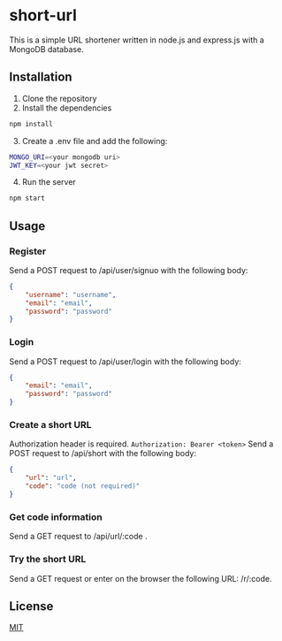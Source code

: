 # short-url
This is a simple URL shortener written in node.js and express.js with a MongoDB database.
## Installation
1. Clone the repository
2. Install the dependencies
```bash
npm install
```
3. Create a .env file and add the following:
```bash
MONGO_URI=<your mongodb uri>
JWT_KEY=<your jwt secret>
```
4. Run the server
```bash
npm start
```
## Usage
### Register
Send a POST request to /api/user/signuo with the following body:
```json
{
    "username": "username",
    "email": "email",
    "password": "password"
}
```
### Login
Send a POST request to /api/user/login with the following body:
```json
{
    "email": "email",
    "password": "password"
}
```
### Create a short URL
Authorization header is required. `Authorization: Bearer <token>`
Send a POST request to /api/short with the following body:
```json
{
    "url": "url",
    "code": "code (not required)"
}
```
### Get code information
Send a GET request to /api/url/:code .
### Try the short URL
Send a GET request or enter on the browser the following URL: /r/:code.


## License
[MIT](https://choosealicense.com/licenses/mit/)

